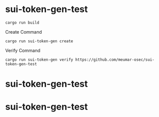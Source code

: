 # sui-token-gen-test

```
cargo run build
```
Create Command
```
cargo run sui-token-gen create   
```

Verify Command
```
cargo run sui-token-gen verify https://github.com/meumar-osec/sui-token-gen-test
```
# sui-token-gen-test
# sui-token-gen-test
